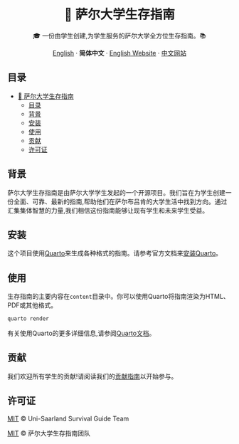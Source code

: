 <div align="center"><a name="readme-top"></a>

# 🌟 萨尔大学生存指南

🎓 一份由学生创建,为学生服务的萨尔大学全方位生存指南。📚

[English](./README.md) · **简体中文** · [English Website][english-website-link] · [中文网站][chinese-website-link]


[chinese-website-badge]: https://img.shields.io/badge/中文网站-访问-blue?style=for-the-badge&logo=read-the-docs
[chinese-website-link]: https://academic.exusiaiwei.top/uni-saarland-survival-guide/zh/
[english-website-badge]: https://img.shields.io/badge/website-visit-blue?style=for-the-badge&logo=read-the-docs
[english-website-link]: https://academic.exusiaiwei.top/uni-saarland-survival-guide/en

</div>

## 目录

- [🌟 萨尔大学生存指南](#-萨尔大学生存指南)
  - [目录](#目录)
  - [背景](#背景)
  - [安装](#安装)
  - [使用](#使用)
  - [贡献](#贡献)
  - [许可证](#许可证)

## 背景

萨尔大学生存指南是由萨尔大学学生发起的一个开源项目。我们旨在为学生创建一份全面、可靠、最新的指南,帮助他们在萨尔布吕肯的大学生活中找到方向。通过汇集集体智慧的力量,我们相信这份指南能够让现有学生和未来学生受益。

## 安装

这个项目使用[Quarto](https://quarto.org/)来生成各种格式的指南。请参考官方文档来[安装Quarto](https://quarto.org/docs/get-started/)。

## 使用

生存指南的主要内容在`content`目录中。你可以使用Quarto将指南渲染为HTML、PDF或其他格式。

```sh
quarto render
```

有关使用Quarto的更多详细信息,请参阅[Quarto文档](https://quarto.org/docs/guide/)。

## 贡献

我们欢迎所有学生的贡献!请阅读我们的[贡献指南](CONTRIBUTING.md)以开始参与。

## 许可证

[MIT](LICENSE) © Uni-Saarland Survival Guide Team

[MIT](LICENSE) © 萨尔大学生存指南团队
